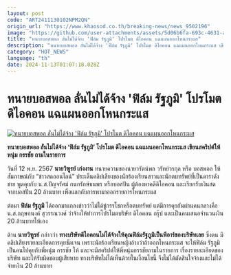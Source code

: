 ```yaml
---
layout: post
code: "ART2411130102NPM2QN"
origin_url: "https://www.khaosod.co.th/breaking-news/news_9502196"
image: "https://github.com/user-attachments/assets/5d06b6fa-693c-4631-acbb-f81d93d6e016"
title: "ทนายบอสพอล ลั่นไม่ได้จ้าง 'ฟิล์ม รัฐภูมิ' โปรโมต ดิไอคอน แฉแผนออกโหนกระแส"
description: "ทนายบอสพอล ลั่นไม่ได้จ้าง 'ฟิล์ม รัฐภูมิ' โปรโมต ดิไอคอน แฉแผนออกโหนกระแส เขียนสคริปต์ให้ หนุ่ม กรรชัย ถามในรายการ"
category: "HOT_NEWS"
language: "th"
date: 2024-11-13T01:07:18.028Z
---
```


# ทนายบอสพอล ลั่นไม่ได้จ้าง 'ฟิล์ม รัฐภูมิ' โปรโมต ดิไอคอน แฉแผนออกโหนกระแส

[![ทนายบอสพอล ลั่นไม่ได้จ้าง 'ฟิล์ม รัฐภูมิ' โปรโมต ดิไอคอน แฉแผนออกโหนกระแส](https://www.khaosod.co.th/wpapp/uploads/2024/11/film-the-icon.jpg "ทนายบอสพอล ลั่นไม่ได้จ้าง 'ฟิล์ม รัฐภูมิ' โปรโมต ดิไอคอน แฉแผนออกโหนกระแส")](https://www.khaosod.co.th/wpapp/uploads/2024/11/film-the-icon.jpg)

**ทนายบอสพอล ลั่นไม่ได้จ้าง ‘ฟิล์ม รัฐภูมิ’ โปรโมต ดิไอคอน แฉแผนออกโหนกระแส เขียนสคริปต์ให้ หนุ่ม กรรชัย ถามในรายการ**

วันที่ 12 พ.ย. 2567 **นายวิฑูรย์ เก่งงาน** ทนายความของนายวรัตน์พล วรัทย์วรกุล หรือ บอสพอล ให้สัมภาษณ์กับ “ข่าวสดออนไลน์” ประเด็นคลิปเสียงของนักร้องเรียนสาวและนักตบทรัพย์ที่เป็นดาราดังชาย พูดคุยกับ น.ส.ปัญจรัศม์ กนกรักษ์ธนพร หรือบอสปัน ผู้ต้องหาคดีดิไอคอน และเรียกรับเงินสดจากบอสปัน 20 ล้านบาท เพื่อแลกกับการพามาออกรายการโหนกระแส

ต่อมา **ฟิล์ม รัฐภูมิ** ได้ออกมาแถลงข่าวว่าไม่ได้ขู่กรรโชกหรือตบทรัพย์ แต่มีการคุยกันผ่านคนกลางคือ น.ส.กฤษอนงค์ สุวรรณวงศ์ ว่าจ้างให้ทำการโปรโมตบริษัท ดิไอคอน กรุ๊ป และเป็นคนเสนอจำนวนเงิน 20 ล้านบาทให้เอง

ด้าน **นายวิฑูรย์** กล่าวว่า **ทางบริษัทดิไอคอนไม่ได้จ้างให้คุณฟิล์มรัฐภูมิเป็นพีอาร์ของบริษัทเลย** ซึ่งตน มีคลิปเสียงรายละเอียดการคุยชัดเจน เพราะนักร้องเรียนหญิงอ้างว่าถ้าออกโหนกระแส จะให้ฟิล์ม รัฐภูมิ เป็นคนไปคุยกับพี่หนุ่ม กรรชัย ให้ และจะมีสคริปต์ให้พี่หนุ่มกรรชัยถามในรายการ เรื่องรายละเอียดของบริษัท และให้รับผิดชอบผู้เสียหาย ทางบริษัทไม่ได้เห็นด้วยในเงื่อนไขนี้ จึงไม่ได้ตัดสินใจจ้างและไม่ได้จ่ายเงิน 20 ล้านบาท